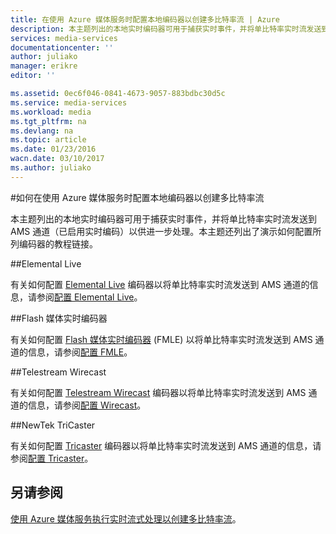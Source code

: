 ```yaml
---
title: 在使用 Azure 媒体服务时配置本地编码器以创建多比特率流 | Azure
description: 本主题列出的本地实时编码器可用于捕获实时事件，并将单比特率实时流发送到 AMS 通道（已启用实时编码）以供进一步处理。本主题列出了演示如何配置所列编码器的教程链接。
services: media-services
documentationcenter: ''
author: juliako
manager: erikre
editor: ''

ms.assetid: 0ec6f046-0841-4673-9057-883bdbc30d5c
ms.service: media-services
ms.workload: media
ms.tgt_pltfrm: na
ms.devlang: na
ms.topic: article
ms.date: 01/23/2016
wacn.date: 03/10/2017
ms.author: juliako
---
```


#如何在使用 Azure 媒体服务时配置本地编码器以创建多比特率流

本主题列出的本地实时编码器可用于捕获实时事件，并将单比特率实时流发送到 AMS 通道（已启用实时编码）以供进一步处理。本主题还列出了演示如何配置所列编码器的教程链接。

##Elemental Live

有关如何配置 [Elemental Live](http://www.elementaltechnologies.com/products/elemental-live) 编码器以将单比特率实时流发送到 AMS 通道的信息，请参阅[配置 Elemental Live](./media-services-configure-elemental-live-encoder.md)。

##Flash 媒体实时编码器

有关如何配置 [Flash 媒体实时编码器](http://www.adobe.com/products/flash-media-encoder.html) (FMLE) 以将单比特率实时流发送到 AMS 通道的信息，请参阅[配置 FMLE](./media-services-configure-fmle-live-encoder.md)。

##Telestream Wirecast

有关如何配置 [Telestream Wirecast](http://www.telestream.net/wirecast/overview.htm) 编码器以将单比特率实时流发送到 AMS 通道的信息，请参阅[配置 Wirecast](./media-services-configure-wirecast-live-encoder.md)。

##NewTek TriCaster

有关如何配置 [Tricaster](http://newtek.com/products/tricaster-40.html) 编码器以将单比特率实时流发送到 AMS 通道的信息，请参阅[配置 Tricaster](./media-services-configure-tricaster-live-encoder.md)。

## 另请参阅

[使用 Azure 媒体服务执行实时流式处理以创建多比特率流](./media-services-manage-live-encoder-enabled-channels.md)。

<!---HONumber=Mooncake_0306_2017-->
